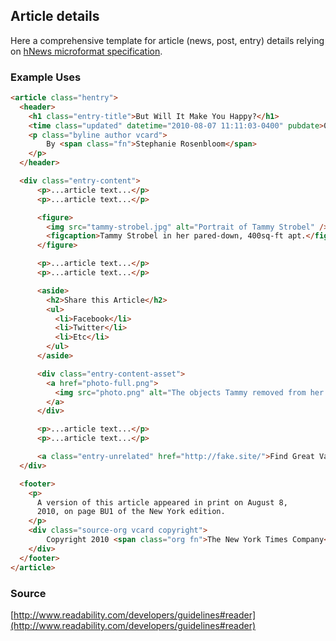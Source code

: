 ## Article details
Here a comprehensive template for article (news, post, entry) details relying on [hNews microformat specification](http://microformats.org/wiki/hnews).

### Example Uses
```html
<article class="hentry">
  <header>
    <h1 class="entry-title">But Will It Make You Happy?</h1>
    <time class="updated" datetime="2010-08-07 11:11:03-0400" pubdate>08-07-2010</time>
    <p class="byline author vcard">
        By <span class="fn">Stephanie Rosenbloom</span>
    </p>
  </header>

  <div class="entry-content">
      <p>...article text...</p>
      <p>...article text...</p>

      <figure>
        <img src="tammy-strobel.jpg" alt="Portrait of Tammy Strobel" />
        <figcaption>Tammy Strobel in her pared-down, 400sq-ft apt.</figcaption>
      </figure>

      <p>...article text...</p>
      <p>...article text...</p>

      <aside>
        <h2>Share this Article</h2>
        <ul>
          <li>Facebook</li>
          <li>Twitter</li>
          <li>Etc</li>
        </ul>
      </aside>

      <div class="entry-content-asset">
        <a href="photo-full.png">
          <img src="photo.png" alt="The objects Tammy removed from her life after moving" />
        </a>
      </div>

      <p>...article text...</p>
      <p>...article text...</p>

      <a class="entry-unrelated" href="http://fake.site/">Find Great Vacations</a>
  </div>

  <footer>
    <p>
      A version of this article appeared in print on August 8,
      2010, on page BU1 of the New York edition.
    </p>
    <div class="source-org vcard copyright">
        Copyright 2010 <span class="org fn">The New York Times Company</span>
    </div>
  </footer>
</article>
```

### Source
[http://www.readability.com/developers/guidelines#reader](http://www.readability.com/developers/guidelines#reader)
